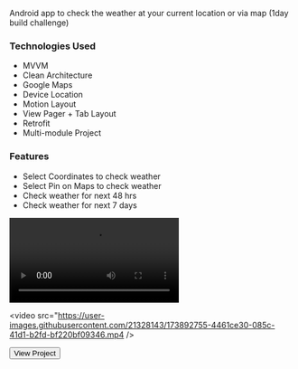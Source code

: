 Android app to check the weather at your current location or via map (1day build challenge)

### Technologies Used
* MVVM
* Clean Architecture
* Google Maps
* Device Location
* Motion Layout
* View Pager + Tab Layout
* Retrofit
* Multi-module Project


### Features
* Select Coordinates to check weather
* Select Pin on Maps to check weather
* Check weather for next 48 hrs
* Check weather for next 7 days

![Video](https://user-images.githubusercontent.com/21328143/173892755-4461ce30-085c-41d1-b2fd-bf220bf09346.mp4)


<video src="https://user-images.githubusercontent.com/21328143/173892755-4461ce30-085c-41d1-b2fd-bf220bf09346.mp4
/>


<Button variant="text" destination="https://github.com/NeilSayok/weather_app">View Project</Button>
